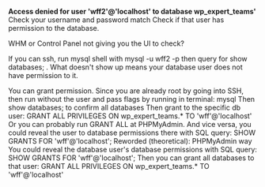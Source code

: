 
**Access denied for user 'wff2'@'localhost' to database wp_expert_teams'**
Check your username and password match
Check if that user has permission to the database.

WHM or Control Panel not giving you the UI to check?

If you can ssh, run mysql shell with mysql -u wff2 -p then query for show databases; . What doesn't show up means your database user does not have permission to it.

You can grant permission. Since you are already root by going into SSH, then run without the user and pass flags by running in terminal: mysql
Then show databases; to confirm all databases
Then grant to the specific db user: GRANT ALL PRIVILEGES ON wp_expert_teams.* TO 'wff'@'localhost'
Or you can probably run GRANT ALL  at PHPMyAdmin. And vice versa, you could reveal the user to database permissions there with SQL query: SHOW GRANTS FOR 'wff'@'localhost';
Reworded (theoretical):
PHPMyAdmin way
You could reveal the database user's database permissions  with SQL query: SHOW GRANTS FOR 'wff'@'localhost';
Then you can grant all databases to that user: GRANT ALL PRIVILEGES ON wp_expert_teams.* TO 'wff'@'localhost'
